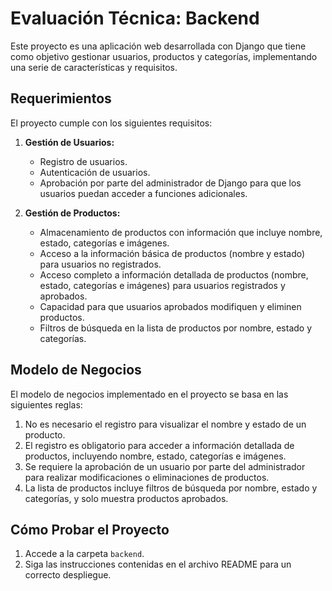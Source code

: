 # Evaluación Técnica: Backend

Este proyecto es una aplicación web desarrollada con Django que tiene como objetivo gestionar usuarios, productos y categorías, implementando una serie de características y requisitos.

## Requerimientos

El proyecto cumple con los siguientes requisitos:

1. **Gestión de Usuarios:**

   - Registro de usuarios.
   - Autenticación de usuarios.
   - Aprobación por parte del administrador de Django para que los usuarios puedan acceder a funciones adicionales.

2. **Gestión de Productos:**
   - Almacenamiento de productos con información que incluye nombre, estado, categorías e imágenes.
   - Acceso a la información básica de productos (nombre y estado) para usuarios no registrados.
   - Acceso completo a información detallada de productos (nombre, estado, categorías e imágenes) para usuarios registrados y aprobados.
   - Capacidad para que usuarios aprobados modifiquen y eliminen productos.
   - Filtros de búsqueda en la lista de productos por nombre, estado y categorías.

## Modelo de Negocios

El modelo de negocios implementado en el proyecto se basa en las siguientes reglas:

1. No es necesario el registro para visualizar el nombre y estado de un producto.
2. El registro es obligatorio para acceder a información detallada de productos, incluyendo nombre, estado, categorías e imágenes.
3. Se requiere la aprobación de un usuario por parte del administrador para realizar modificaciones o eliminaciones de productos.
4. La lista de productos incluye filtros de búsqueda por nombre, estado y categorías, y solo muestra productos aprobados.

## Cómo Probar el Proyecto

1. Accede a la carpeta `backend`.
2. Siga las instrucciones contenidas en el archivo README para un correcto despliegue.

